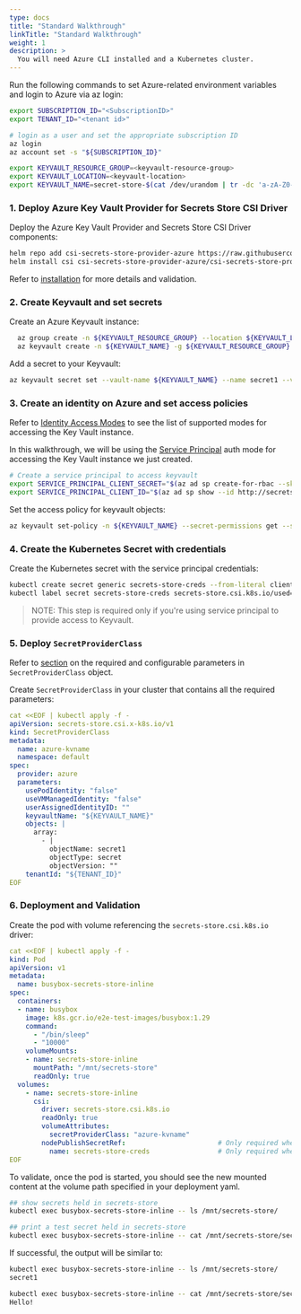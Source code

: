 ```yaml
---
type: docs
title: "Standard Walkthrough"
linkTitle: "Standard Walkthrough"
weight: 1
description: >
  You will need Azure CLI installed and a Kubernetes cluster.
---
```


Run the following commands to set Azure-related environment variables and login to Azure via az login:

```bash
export SUBSCRIPTION_ID="<SubscriptionID>"
export TENANT_ID="<tenant id>"

# login as a user and set the appropriate subscription ID
az login
az account set -s "${SUBSCRIPTION_ID}"

export KEYVAULT_RESOURCE_GROUP=<keyvault-resource-group>
export KEYVAULT_LOCATION=<keyvault-location>
export KEYVAULT_NAME=secret-store-$(cat /dev/urandom | tr -dc 'a-zA-Z0-9' | fold -w 10 | head -n 1)
```

### 1. Deploy Azure Key Vault Provider for Secrets Store CSI Driver

Deploy the Azure Key Vault Provider and Secrets Store CSI Driver components:

```bash
helm repo add csi-secrets-store-provider-azure https://raw.githubusercontent.com/Azure/secrets-store-csi-driver-provider-azure/master/charts
helm install csi csi-secrets-store-provider-azure/csi-secrets-store-provider-azure
```

Refer to [installation](../../getting-started/installation) for more details and validation.

### 2. Create Keyvault and set secrets

Create an Azure Keyvault instance:

```bash
  az group create -n ${KEYVAULT_RESOURCE_GROUP} --location ${KEYVAULT_LOCATION}
  az keyvault create -n ${KEYVAULT_NAME} -g ${KEYVAULT_RESOURCE_GROUP} --location ${KEYVAULT_LOCATION}
```

Add a secret to your Keyvault:

```bash
az keyvault secret set --vault-name ${KEYVAULT_NAME} --name secret1 --value "Hello!"
```

### 3. Create an identity on Azure and set access policies

Refer to [Identity Access Modes](../../configurations/identity-access-modes) to see the list of supported modes for accessing the Key Vault instance.

In this walkthrough, we will be using the [Service Principal](../../configurations/identity-access-modes/service-principal-mode) auth mode for accessing the Key Vault instance we just created.

```bash
# Create a service principal to access keyvault
export SERVICE_PRINCIPAL_CLIENT_SECRET="$(az ad sp create-for-rbac --skip-assignment --name http://secrets-store-test --query 'password' -otsv)"
export SERVICE_PRINCIPAL_CLIENT_ID="$(az ad sp show --id http://secrets-store-test --query 'appId' -otsv)"
```

Set the access policy for keyvault objects:

```bash
az keyvault set-policy -n ${KEYVAULT_NAME} --secret-permissions get --spn ${SERVICE_PRINCIPAL_CLIENT_ID}
```

### 4. Create the Kubernetes Secret with credentials

Create the Kubernetes secret with the service principal credentials:

```bash
kubectl create secret generic secrets-store-creds --from-literal clientid=${SERVICE_PRINCIPAL_CLIENT_ID} --from-literal clientsecret=${SERVICE_PRINCIPAL_CLIENT_SECRET}
kubectl label secret secrets-store-creds secrets-store.csi.k8s.io/used=true
```

> NOTE: This step is required only if you're using service principal to provide access to Keyvault.

### 5. Deploy `SecretProviderClass`

Refer to [section](../../getting-started/usage/#create-your-own-secretproviderclass-object) on the required and configurable parameters in `SecretProviderClass` object.

Create `SecretProviderClass` in your cluster that contains all the required parameters:

```yaml
cat <<EOF | kubectl apply -f -
apiVersion: secrets-store.csi.x-k8s.io/v1
kind: SecretProviderClass
metadata:
  name: azure-kvname
  namespace: default
spec:
  provider: azure
  parameters:
    usePodIdentity: "false"
    useVMManagedIdentity: "false"
    userAssignedIdentityID: ""
    keyvaultName: "${KEYVAULT_NAME}"
    objects: |
      array:
        - |
          objectName: secret1              
          objectType: secret
          objectVersion: ""
    tenantId: "${TENANT_ID}"
EOF
```

### 6. Deployment and Validation

Create the pod with volume referencing the `secrets-store.csi.k8s.io` driver:

```yaml
cat <<EOF | kubectl apply -f -
kind: Pod
apiVersion: v1
metadata:
  name: busybox-secrets-store-inline
spec:
  containers:
  - name: busybox
    image: k8s.gcr.io/e2e-test-images/busybox:1.29
    command:
      - "/bin/sleep"
      - "10000"
    volumeMounts:
    - name: secrets-store-inline
      mountPath: "/mnt/secrets-store"
      readOnly: true
  volumes:
    - name: secrets-store-inline
      csi:
        driver: secrets-store.csi.k8s.io
        readOnly: true
        volumeAttributes:
          secretProviderClass: "azure-kvname"
        nodePublishSecretRef:                       # Only required when using service principal mode
          name: secrets-store-creds                 # Only required when using service principal mode
EOF
```

To validate, once the pod is started, you should see the new mounted content at the volume path specified in your deployment yaml.

  ```bash
  ## show secrets held in secrets-store
  kubectl exec busybox-secrets-store-inline -- ls /mnt/secrets-store/

  ## print a test secret held in secrets-store
  kubectl exec busybox-secrets-store-inline -- cat /mnt/secrets-store/secret1
  ```

If successful, the output will be similar to:

  ```bash
  kubectl exec busybox-secrets-store-inline -- ls /mnt/secrets-store/
  secret1
  
  kubectl exec busybox-secrets-store-inline -- cat /mnt/secrets-store/secret1
  Hello!
  ```
